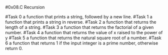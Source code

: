 #0x08.C Recursion

#Task 0
 a function that prints a string, followed by a new line.
#Task 1
a function that prints a string in reverse.
#Task 2
a function that returns the length of a string.
#Task 3
 a function that returns the factorial of a given number.
#Task 4
a function that returns the value of x raised to the power of y
#Task 5
 a function that returns the natural square root of a number.
#Task 6
a function that returns 1 if the input integer is a prime number, otherwise return 0.

